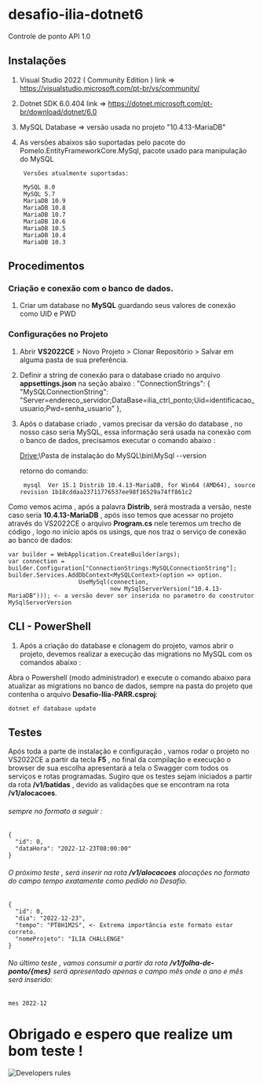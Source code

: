 # desafio-ilia-dotnet6
Controle de ponto API 1.0

## Instalações

1. Visual Studio 2022 ( Community Edition ) link =>  https://visualstudio.microsoft.com/pt-br/vs/community/
2. Dotnet SDK 6.0.404   link => https://dotnet.microsoft.com/pt-br/download/dotnet/6.0
3. MySQL Database => versão usada no projeto "10.4.13-MariaDB"
4. As versões abaixos são suportadas pelo pacote do Pomelo.EntityFrameworkCore.MySql, pacote usado para manipulação do MySQL

        Versões atualmente suportadas:

        MySQL 8.0
        MySQL 5.7
        MariaDB 10.9
        MariaDB 10.8
        MariaDB 10.7
        MariaDB 10.6
        MariaDB 10.5
        MariaDB 10.4
        MariaDB 10.3


## Procedimentos

### Criação e conexão com o banco de dados.

1. Criar um database no <b>MySQL</b> guardando seus valores de conexão como UID e PWD

### Configurações no Projeto

1. Abrir <b>VS2022CE</b> > Novo Projeto > Clonar Repositório > Salvar em alguma pasta de sua preferência.
2. Definir a string de conexão para o database criado no arquivo <b>appsettings.json</b> na seção abaixo :
    "ConnectionStrings": {
        "MySQLConnectionString": "Server=endereco_servidor;DataBase=ilia_ctrl_ponto;Uid=identificacao_usuario;Pwd=senha_usuario"
      },
3. Após o database criado , vamos precisar da versão do database , no nosso caso seria MySQL, essa informação será usada na conexão com o banco de dados, precisamos executar o comando abaixo : 

    <Drive:>\Pasta de instalação do MySQL\bin\MySql --version 
      
    retorno do comando:
    
        mysql  Ver 15.1 Distrib 10.4.13-MariaDB, for Win64 (AMD64), source revision 1b18cddaa23711776537ee98f16529a74ff861c2
    

Como vemos acima , após a palavra <b>Distrib</b>, será mostrada a versão, neste caso seria <b>10.4.13-MariaDB</b> , após isso temos que acessar no projeto através do VS2022CE o arquivo <b>Program.cs</b> nele teremos um trecho de código , logo no inicio após os usings, que nos traz o serviço de conexão ao banco de dados:

    var builder = WebApplication.CreateBuilder(args);
    var connection = builder.Configuration["ConnectionStrings:MySQLConnectionString"];
    builder.Services.AddDbContext<MySQLContext>(option => option.
                        UseMySql(connection,
                                 new MySqlServerVersion("10.4.13-MariaDB"))); <- a versão dever ser inserida no parametro do construtor MySqlServerVersion



## CLI - PowerShell

1. Após a criação do database e clonagem do projeto, vamos abrir o projeto, devemos realizar a execução das migrations no MySQL com os comandos abaixo :

Abra o Powershell (modo administrador) e execute o comando abaixo para atualizar as migrations no banco de dados, sempre na pasta do projeto que contenha o arquivo <b>Desafio-Ilia-PARR.csproj</b>:

    dotnet ef database update
    
   
## Testes

Após toda a parte de instalação e configuração , vamos rodar o projeto no VS2022CE a partir da tecla <b>F5</b> , no final da compilação e execução o browser de sua escolha apresentará a tela o Swagger com todos os serviços e rotas programadas. Sugiro que os testes sejam iniciados a partir da rota <b>/v1/batidas</b> , devido as validações que se encontram na rota <b>/v1/alocacoes</b>. 

###### sempre no formato a seguir :

    {
      "id": 0,
      "dataHora": "2022-12-23T08:00:00"
    }

###### O próximo teste , será inserir na rota <b>/v1/alocacoes</b> alocações no formato do campo tempo exatamente como pedido no Desafio.

    {
      "id": 0,
      "dia": "2022-12-23",
      "tempo": "PT8H1M2S", <- Extrema importância este formato estar correto.
      "nomeProjeto": "ILIA CHALLENGE"
    }

###### No último teste , vamos consumir a partir da rota <b>/v1/folha-de-ponto/{mes}</b> será apresentado apenas o campo mês onde o ano e mês será inserido:

    mes 2022-12




# Obrigado e espero que realize um bom teste !

![Developers rules](https://myoctocat.com/assets/images/base-octocat.svg)

